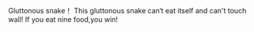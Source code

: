 Gluttonous snake！
This gluttonous snake can‘t eat itself and can't touch wall!
If you eat nine food,you win!

